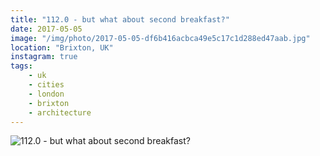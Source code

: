 ```yaml
---
title: "112.0 - but what about second breakfast?"
date: 2017-05-05
image: "/img/photo/2017-05-05-df6b416acbca49e5c17c1d288ed47aab.jpg"
location: "Brixton, UK"
instagram: true
tags:
	- uk
	- cities
	- london
	- brixton
	- architecture
---
```


![112.0 - but what about second breakfast?](/img/photo/2017-05-05-df6b416acbca49e5c17c1d288ed47aab.jpg)
